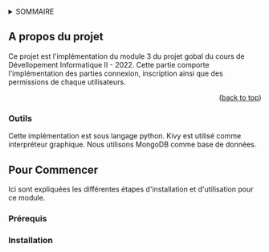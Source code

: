 <div id="top"></div>
<!--
*** DevII-ModuleIII -> Développement et gestion des connexions, inscriptions et permissions.
-->

<br />

<!-- SOMMAIRE -->
<details>
  <summary>SOMMAIRE</summary>
  <ol>
    <li>
      <a href="#a-propos-du-projet">About The Project</a>
      <ul>
        <li><a href="#outils">Built With</a></li>
      </ul>
    </li>
    <li>
      <a href="#pour-commencer">Getting Started</a>
      <ul>
        <li><a href="#prerequis">Prerequisites</a></li>
        <li><a href="#installation">Installation</a></li>
      </ul>
  </ol>
</details>


<!-- A PROPOS DU PROJET -->
## A propos du projet

Ce projet est l'implémentation du module 3 du projet gobal du cours de Dévellopement Informatique II - 2022.
Cette partie comporte l'implémentation des parties connexion, inscription ainsi que des permissions de chaque utilisateurs.

<p align="right">(<a href="#top">back to top</a>)</p>


### Outils

Cette implémentation est sous langage python. Kivy est utilisé comme interpréteur graphique. Nous utilisons MongoDB comme base de données.


<!-- POUR COMMENCER -->
## Pour Commencer

Ici sont expliquées les différentes étapes d'installation et d'utilisation pour ce module.

### Prérequis
### Installation





